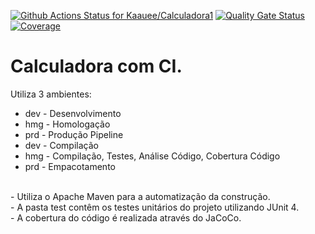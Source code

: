 [![Github Actions Status for Kaauee/Calculadora1](https://github.com/Kaauee/Calculadora1/workflows/Integra%C3%A7%C3%A3o%20continua%20de%20Java%20com%20Maven/badge.svg)](https://github.com/Kaauee/Calculadora1/actions)
[![Quality Gate Status](https://sonarcloud.io/api/project_badges/measure?project=Calculadora&metric=alert_status)](https://sonarcloud.io/summary/new_code?id=Calculadora1)
[![Coverage](https://sonarcloud.io/api/project_badges/measure?project=Calculadora&metric=coverage)](https://sonarcloud.io/component_measures?id=Calculadora1&metric=coverage)

# Calculadora com CI.
Utiliza 3 ambientes:
- dev - Desenvolvimento
- hmg - Homologação
- prd - Produção
Pipeline
- dev - Compilação
- hmg - Compilação, Testes, Análise Código, Cobertura Código
- prd - Empacotamento
<br>
- Utiliza o Apache Maven para a automatização da construção.<br>
- A pasta test contêm os testes unitários do projeto utilizando JUnit 4.<br>
- A cobertura do código é realizada através do JaCoCo.<br>